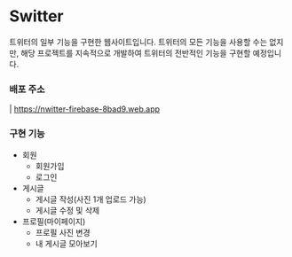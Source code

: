 # Switter

트위터의 일부 기능을 구현한 웹사이트입니다. 트위터의 모든 기능을 사용할 수는 없지만, 해당 프로젝트를 지속적으로 개발하여 트위터의 전반적인 기능을 구현할 예정입니다.

### 배포 주소

| https://nwitter-firebase-8bad9.web.app

### 구현 기능

- 회원
  - 회원가입
  - 로그인
- 게시글
  - 게시글 작성(사진 1개 업로드 가능)
  - 게시글 수정 및 삭제
- 프로필(마이페이지)
  - 프로필 사진 변경
  - 내 게시글 모아보기
